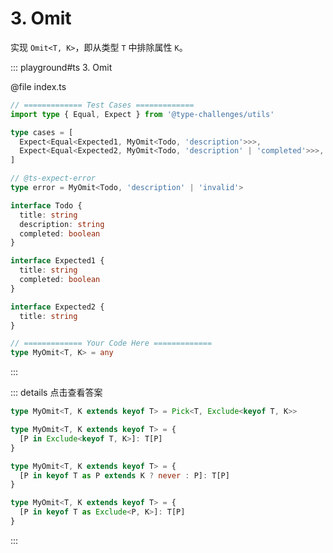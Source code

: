 # 3. Omit

实现 `Omit<T, K>`，即从类型 `T` 中排除属性 `K`。

::: playground#ts 3. Omit

@file index.ts

```ts
// ============= Test Cases =============
import type { Equal, Expect } from '@type-challenges/utils'

type cases = [
  Expect<Equal<Expected1, MyOmit<Todo, 'description'>>>,
  Expect<Equal<Expected2, MyOmit<Todo, 'description' | 'completed'>>>,
]

// @ts-expect-error
type error = MyOmit<Todo, 'description' | 'invalid'>

interface Todo {
  title: string
  description: string
  completed: boolean
}

interface Expected1 {
  title: string
  completed: boolean
}

interface Expected2 {
  title: string
}

// ============= Your Code Here =============
type MyOmit<T, K> = any
```

:::

::: details 点击查看答案

```ts
type MyOmit<T, K extends keyof T> = Pick<T, Exclude<keyof T, K>>
```

```ts
type MyOmit<T, K extends keyof T> = {
  [P in Exclude<keyof T, K>]: T[P]
}
```

```ts
type MyOmit<T, K extends keyof T> = {
  [P in keyof T as P extends K ? never : P]: T[P]
}
```

```ts
type MyOmit<T, K extends keyof T> = {
  [P in keyof T as Exclude<P, K>]: T[P]
}
```

:::
